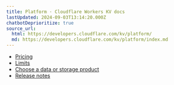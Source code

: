```yaml
---
title: Platform · Cloudflare Workers KV docs
lastUpdated: 2024-09-03T13:14:20.000Z
chatbotDeprioritize: true
source_url:
  html: https://developers.cloudflare.com/kv/platform/
  md: https://developers.cloudflare.com/kv/platform/index.md
---
```


* [Pricing](https://developers.cloudflare.com/kv/platform/pricing/)
* [Limits](https://developers.cloudflare.com/kv/platform/limits/)
* [Choose a data or storage product](https://developers.cloudflare.com/workers/platform/storage-options/)
* [Release notes](https://developers.cloudflare.com/kv/platform/release-notes/)
